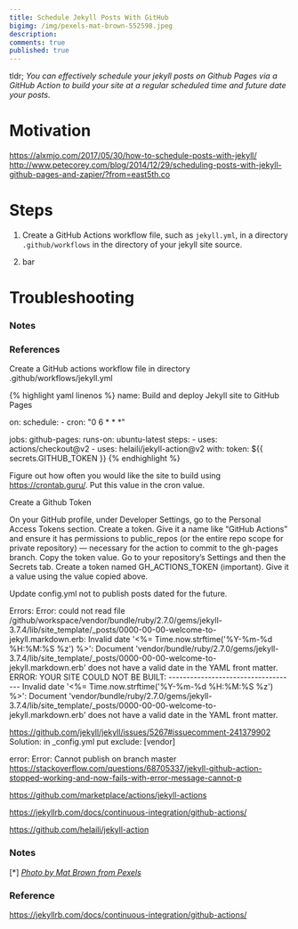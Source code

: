 ```yaml
---
title: Schedule Jekyll Posts With GitHub
bigimg: /img/pexels-mat-brown-552598.jpeg
description: 
comments: true
published: true
---
```


tldr; *You can effectively schedule your jekyll posts on Github Pages via a GitHub Action to build your site at a regular scheduled time and future date your posts.*

# Motivation

https://alxmjo.com/2017/05/30/how-to-schedule-posts-with-jekyll/
http://www.petecorey.com/blog/2014/12/29/scheduling-posts-with-jekyll-github-pages-and-zapier/?from=east5th.co


# Steps 

1. Create a GitHub Actions workflow file, such as `jekyll.yml`, in a directory `.github/workflows` in the directory of your jekyll site source.

1. bar

# Troubleshooting

### Notes

### References

Create a GitHub actions workflow file in directory .github/workflows/jekyll.yml


{% highlight yaml linenos %}
name: Build and deploy Jekyll site to GitHub Pages

on:
  schedule:
    - cron: "0 6 * * *"

jobs:
  github-pages:
    runs-on: ubuntu-latest
    steps:
      - uses: actions/checkout@v2
      - uses: helaili/jekyll-action@v2
        with:
          token: ${{ secrets.GITHUB_TOKEN }}
{% endhighlight %}

Figure out how often you would like the site to build using https://crontab.guru/.  Put this value in the cron value.

Create a Github Token

On your GitHub profile, under Developer Settings, go to the Personal Access Tokens section.
Create a token. Give it a name like “GitHub Actions” and ensure it has permissions to public_repos (or the entire repo scope for private repository) — necessary for the action to commit to the gh-pages branch.
Copy the token value.
Go to your repository’s Settings and then the Secrets tab.
Create a token named GH_ACTIONS_TOKEN (important). Give it a value using the value copied above.


Update config.yml not to publish posts dated for the future.



Errors:
             Error: could not read file /github/workspace/vendor/bundle/ruby/2.7.0/gems/jekyll-3.7.4/lib/site_template/_posts/0000-00-00-welcome-to-jekyll.markdown.erb: Invalid date '<%= Time.now.strftime('%Y-%m-%d %H:%M:%S %z') %>': Document 'vendor/bundle/ruby/2.7.0/gems/jekyll-3.7.4/lib/site_template/_posts/0000-00-00-welcome-to-jekyll.markdown.erb' does not have a valid date in the YAML front matter.
             ERROR: YOUR SITE COULD NOT BE BUILT:
                    ------------------------------------
                    Invalid date '<%= Time.now.strftime('%Y-%m-%d %H:%M:%S %z') %>': Document 'vendor/bundle/ruby/2.7.0/gems/jekyll-3.7.4/lib/site_template/_posts/0000-00-00-welcome-to-jekyll.markdown.erb' does not have a valid date in the YAML front matter.

https://github.com/jekyll/jekyll/issues/5267#issuecomment-241379902
Solution: in _config.yml put exclude: [vendor]


error:
Error: Cannot publish on branch master
https://stackoverflow.com/questions/68705337/jekyll-github-action-stopped-working-and-now-fails-with-error-message-cannot-p


https://github.com/marketplace/actions/jekyll-actions

https://jekyllrb.com/docs/continuous-integration/github-actions/

https://github.com/helaili/jekyll-action







### Notes
[<a name="series-photo">\*</a>] [*Photo by Mat Brown from Pexels*][post-photo]

### Reference

https://jekyllrb.com/docs/continuous-integration/github-actions/


[post-photo]: https://www.pexels.com/photo/round-silver-colored-chronograph-watch-552598/
